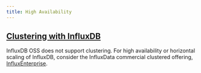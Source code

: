 ```yaml
---
title: High Availability
---
```


## [Clustering with InfluxDB](/influxdb/v1.5/high_availability/clusters/)

InfluxDB OSS does not support clustering.
For high availability or horizontal scaling of InfluxDB, consider the InfluxData
commercial clustered offering,
[InfluxEnterprise](https://portal.influxdata.com/).
